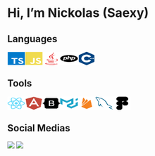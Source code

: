 # Hi, I’m Nickolas (Saexy)

<!--<div align="center">
  <a href="https://github.com/Saexy">
  <img height="180em" src="https://github-readme-stats.vercel.app/api?username=saexy&show_icons=true&theme=gruvbox&include_all_commits=true&count_private=true"/>
  <img height="180em" src="https://github-readme-stats.vercel.app/api/top-langs/?username=saexy&layout=compact&langs_count=7&theme=gruvbox"/>
</div>-->
## Languages
<div style="display: flex;"><br>
  <img align="center" alt=" Nickolas-Js" height="30" width="40" src="https://raw.githubusercontent.com/devicons/devicon/master/icons/typescript/typescript-plain.svg">
  <img align="center" alt=" Nickolas-Js" height="30" width="40" src="https://raw.githubusercontent.com/devicons/devicon/master/icons/javascript/javascript-plain.svg">
  <img align="center" alt="Nickolas-React" height="30" width="40" src="https://raw.githubusercontent.com/devicons/devicon/master/icons/java/java-plain.svg">
  <img align="center" alt="Nickolas-React" height="30" width="40" src="https://raw.githubusercontent.com/devicons/devicon/master/icons/php/php-plain.svg">
  <img align="center" alt="Nickolas-React" height="30" width="40" src="https://raw.githubusercontent.com/devicons/devicon/master/icons/cplusplus/cplusplus-plain.svg">
</div>

## Tools
<div style="display: flex;"><br>
  <img align="center" alt="tool" height="30" width="40" src="https://raw.githubusercontent.com/devicons/devicon/master/icons/react/react-original.svg">
  <img align="center" alt="tool" height="30" width="40" src="https://raw.githubusercontent.com/devicons/devicon/master/icons/angularjs/angularjs-plain.svg">
  <img align="center" alt="tool" height="30" width="40" src="https://raw.githubusercontent.com/devicons/devicon/master/icons/bootstrap/bootstrap-plain.svg">
  <img align="center" alt="tool" height="30" width="40" src="https://raw.githubusercontent.com/devicons/devicon/master/icons/materialui/materialui-plain.svg">
  <img align="center" alt="tool" height="30" width="40" src="https://raw.githubusercontent.com/devicons/devicon/master/icons/firebase/firebase-plain.svg">
  <img align="center" alt="tool" height="30" width="40" src="https://raw.githubusercontent.com/devicons/devicon/master/icons/mysql/mysql-plain.svg">
  <img align="center" alt="tool" height="30" width="40" src="https://raw.githubusercontent.com/devicons/devicon/master/icons/figma/figma-plain.svg">
</div>

## Social Medias
 
<div> 
  <a href = "mailto:nickolasveiga@gmail.com"><img src="https://img.shields.io/badge/-Gmail-%23333?style=for-the-badge&logo=gmail" target="_blank"></a>
  <a href="https://www.linkedin.com/in/nickolas-veiga-b20a66200/" target="_blank"><img src="https://img.shields.io/badge/-LinkedIn-%230077B5?style=for-the-badge&logo=linkedin&logoColor=white" target="_blank"></a> 
</div>
